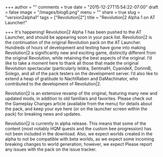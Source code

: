 +++
author = ""
comments = true
date = "2015-12-27T15:54:22-07:00"
draft = false
image = "/images/blog6.png"
menu = ""
share = true
slug = "version2alpha1"
tags = ["Revolution|2"]
title = "Revolution|2 Alpha 1 on AT Launcher!"

+++
It's happening! Revolution|2 Alpha 1 has been pushed to the AT Launcher, and should be appearing soon in your pack list. Revolution|2 is the continuation of the original Revolution pack on the AT Launcher. Hundreds of hours of development and testing have gone into making Revolution|2 a significantly new and exciting game, distinctly different from the original Revolution, while retaining the best aspects of the original. I’d like to take a moment here to thank all those that made the original Revolution spectacular (particularly Ieldra, SentinalH, CyanideX, DorinnB, Solego, and all of the pack testers on the development server. I’d also like to extend a heap of gratitude to NachtRaben and DaMachinator, who contributed to the development of Revolution|2.
  
Revolution|2 is an extensive revamp of the original, featuring many new and updated mods, in addition to old familiars and favorites. Please check out the Gameplay Changes article (available from the menu) for details about the pack, and keep your eye here (or on the launcher screen within the pack) for breaking news and updates.
  
Revolution|2 is currently in alpha release. This means that some of the content (most notably HQM quests and the custom bee progression) has not been included in the download. Also, we expect worlds created in the alpha to not be compatible with beta worlds, as we expect some incoming breaking changes to world generation; however, we expect Please report any issues with the pack on the issue tracker.  

